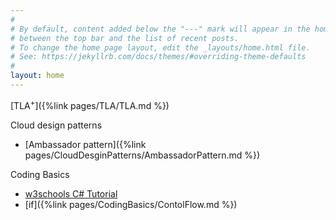 ```yaml
---
#
# By default, content added below the "---" mark will appear in the home page
# between the top bar and the list of recent posts.
# To change the home page layout, edit the _layouts/home.html file.
# See: https://jekyllrb.com/docs/themes/#overriding-theme-defaults
#
layout: home
---
```


[TLA$^+$]({%link pages/TLA/TLA.md %})

Cloud design patterns
- [Ambassador pattern]({%link pages/CloudDesginPatterns/AmbassadorPattern.md %})

Coding Basics
- [w3schools C# Tutorial](https://www.w3schools.com/cs/index.php)
- [if]({%link pages/CodingBasics/ContolFlow.md %})
